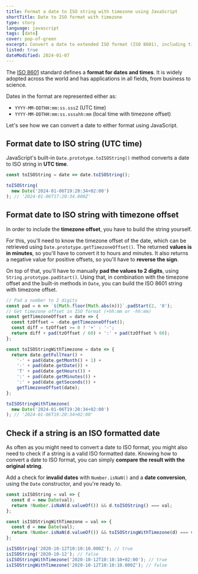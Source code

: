 ```yaml
---
title: Format a date to ISO string with timezone using JavaScript
shortTitle: Date to ISO format with timezone
type: story
language: javascript
tags: [date]
cover: pop-of-green
excerpt: Convert a date to extended ISO format (ISO 8601), including timezone offset.
listed: true
dateModified: 2024-01-07
---
```


The [ISO 8601](https://en.wikipedia.org/wiki/ISO_8601) standard defines a **format for dates and times**. It is widely adopted across the world and has applications in all fields, from business to science.

Dates in the format are represented either as:

- `YYYY-MM-DDTHH:mm:ss.sssZ` (UTC time)
- `YYYY-MM-DDTHH:mm:ss.sss±hh:mm` (local time with timezone offset)

Let's see how we can convert a date to either format using JavaScript.

## Format date to ISO string (UTC time)

JavaScript's built-in `Date.prototype.toISOString()` method converts a date to ISO string in **UTC time**.

```js
const toISOString = date => date.toISOString();

toISOString(
  new Date('2024-01-06T19:20:34+02:00')
); // '2024-01-06T17:20:34.000Z'
```

## Format date to ISO string with timezone offset

In order to include the **timezone offset**, you have to build the string yourself.

For this, you'll need to know the timezone offset of the date, which can be retrieved using `Date.prototype.getTimezoneOffset()`. The returned **values is in minutes**, so you'll have to convert it to hours and minutes. It also returns a negative value for positive offsets, so you'll have to **reverse the sign**.

On top of that, you'll have to manually **pad the values to 2 digits**, using `String.prototype.padStart()`. Using that, in combination with the timezone offset and the built-in methods in `Date`, you can build the ISO 8601 string with timezone offset.

```js
// Pad a number to 2 digits
const pad = n => `${Math.floor(Math.abs(n))}`.padStart(2, '0');
// Get timezone offset in ISO format (+hh:mm or -hh:mm)
const getTimezoneOffset = date => {
  const tzOffset = -date.getTimezoneOffset();
  const diff = tzOffset >= 0 ? '+' : '-';
  return diff + pad(tzOffset / 60) + ':' + pad(tzOffset % 60);
};

const toISOStringWithTimezone = date => {
  return date.getFullYear() +
    '-' + pad(date.getMonth() + 1) +
    '-' + pad(date.getDate()) +
    'T' + pad(date.getHours()) +
    ':' + pad(date.getMinutes()) +
    ':' + pad(date.getSeconds()) +
    getTimezoneOffset(date);
};

toISOStringWithTimezone(
  new Date('2024-01-06T19:20:34+02:00')
); // '2024-01-06T19:20:34+02:00'
```

## Check if a string is an ISO formatted date

As often as you might need to convert a date to ISO format, you might also need to check if a string is a valid ISO formatted date. Knowing how to convert a date to ISO format, you can simply **compare the result with the original string**.

Add a check for **invalid dates** with `Number.isNaN()` and a **date conversion**, using the `Date` constructor, and you're ready to.

```js
const isISOString = val => {
  const d = new Date(val);
  return !Number.isNaN(d.valueOf()) && d.toISOString() === val;
};

const isISOStringWithTimezone = val => {
  const d = new Date(val);
  return !Number.isNaN(d.valueOf()) && toISOStringWithTimezone(d) === val;
};

isISOString('2020-10-12T10:10:10.000Z'); // true
isISOString('2020-10-12'); // false
isISOStringWithTimezone('2020-10-12T10:10:10+02:00'); // true
isISOStringWithTimezone('2020-10-12T10:10:10.000Z'); // false
```
